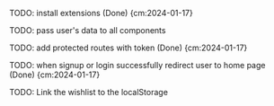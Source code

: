 TODO: install extensions (Done) {cm:2024-01-17}

TODO: pass user's data to all components

TODO: add protected routes with token (Done) {cm:2024-01-17}

TODO: when signup or login successfully redirect user to home page (Done) {cm:2024-01-17}

TODO: Link the wishlist to the localStorage
